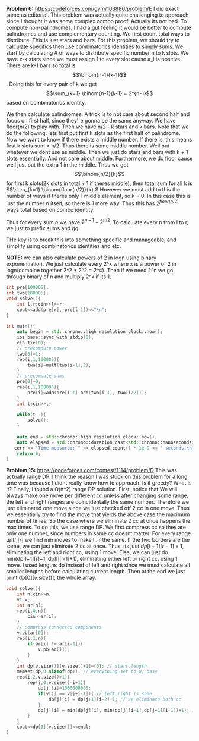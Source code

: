 **Problem 6:** https://codeforces.com/gym/103886/problem/E
I did exact same as editorial.
This problem was actually quite challenging to approach since I thought it was some complex combo proof. Actually its not bad.
To compute non-palindromes, I had a gut feeling it would be better to compute palindromes and use complementary counting.
We first count total ways to distribute. This is just stars and bars.
For this problem, we should try to calculate specifics then use combinatorics identities to simply sums.
We start by calculating # of ways to distribute specific number n to k slots. We have x-k stars since we must assign 1 to every slot cause a_i is positive. There are k-1 bars so total is $$\binom{n-1}{k-1}$$.
Doing this for every pair of k we get $$\sum_{k=1} \binom{n-1}{k-1} = 2^{n-1}$$ based on combinatorics identity.

We then calculate palindromes. A trick is to not care about second half and focus on first half, since they're gonna be the same anyway. We have floor(n/2) to play with. Then we have n/2 - k stars and k bars. Note that we do the following: lets first put first k slots as the first half of palindrome. Now we want to know if there exists a middle number. If there is, this means first k slots sum < n/2. Thus there is some middle number. Well put whatever we dont use as middle. Then we just do stars and bars with k + 1 slots essentially. And not care about middle. Furthermore, we do floor cause well just put the extra 1 in the middle.
Thus we get $$\binom{n/2}{k}$$ for first k slots(2k slots in total + 1 if theres middle), then total sum for all k is $$\sum_{k=1} \binom{floor(n/2)}{k}.$ However we must add to this the number of ways if theres only 1 middle element, so k = 0. In this case this is just the number n itself, so there is 1 more way.
Thus this has $2^{floor(n/2)}$ ways total based on combo identity.

Thus for every sum $n$ we have $2^{n-1} - 2^{n/2}$. To calculate every n from l to r, we just to prefix sums and gg.

THe key is to break this into something specific and manageable, and simplify using combinatorics identities and etc.

**NOTE:** we can also calculate powers of 2 in logn using binary exponentiation. We just calculate every 2^x where x is a power of 2 in logn(combine together 2^2 * 2^2 = 2^4). Then if we need 2^n we go through binary of n and multiply 2^x if its 1.
```cpp
int pre[100005];
int two[100005];
void solve(){
    int l,r;cin>>l>>r;
    cout<<add(pre[r],-pre[l-1])<<"\n";
}   
 
int main(){
	auto begin = std::chrono::high_resolution_clock::now();
    ios_base::sync_with_stdio(0);
    cin.tie(0);
    // precompute power
    two[0]=1;
    rep(i,1,100005){
        two[i]=mult(two[i-1],2);
    }
    // precompute sums
    pre[0]=0;
    rep(i,1,100005){
        pre[i]=add(pre[i-1],add(two[i-1],-two[i/2]));
    }
    int t;cin>>t;
    
    while(t--){
        solve();
    }
    
	auto end = std::chrono::high_resolution_clock::now();
    auto elapsed = std::chrono::duration_cast<std::chrono::nanoseconds>(end - begin);
   cerr << "Time measured: " << elapsed.count() * 1e-9 << " seconds.\n";
	return 0;
}  
```


**Problem 15:** https://codeforces.com/contest/1114/problem/D
This was actually range DP. I think the reason I was stuck on this problem for a long time was because I didnt really know how to approach. Is it greedy? What is it?
Finally, I found a O(n^2) range DP solution. First, notice that We will always make one move per different cc unless after changing some range, the left and right ranges are coincidentally the same number. Therefore we just eliminated one move since we just checked off 2 cc in one move. Thus we essentially try to find the move that yields the above case the maximum number of times. So the case where we eliminate 2 cc at once happens the max times. To do this, we use range DP. We first compress cc so they are only one number, since numbers in same cc doesnt matter. For every range $dp[l][r]$ we find min moves to make l...r the same. If the two borders are the same, we can just eliminate 2 cc at once. Thus, its just $dp[l+1][r-1]+1$, eliminating the left and right cc, using 1 move. Else, we can just do min(dp[l+1][r]+1, dp[l][r-1]+1), eliminating either left or right cc, using 1 move. 
I used lengths dp instead of left and right since we must calculate all smaller lengths before calculating current length. Then at the end we just print $dp[0][v.size()]$, the whole array.

```cpp
void solve(){
    int n;cin>>n;
    vi v;
    int ar[n];
    rep(i,0,n){
        cin>>ar[i];
    }
    // compress connected components
    v.pb(ar[0]);
    rep(i,1,n){
        if(ar[i] != ar[i-1]){
            v.pb(ar[i]);
        }
    }
    int dp[v.size()][v.size()+1]={0}; // start,length
    memset(dp,0,sizeof(dp)); // everything set to 0, base
    rep(i,2,v.size()+1){
        rep(j,0,v.size()-i+1){
            dp[j][i]=1000000005;
            if(v[j] == v[j+i-1]){ // left right is same
                dp[j][i] = dp[j+1][i-2]+1; // we eliminate both cc
            }
            dp[j][i] = min(dp[j][i], min(dp[j][i-1],dp[j+1][i-1])+1); // we eliminate 1 cc
        }
    }
    cout<<dp[0][v.size()]<<endl;
} 
```

